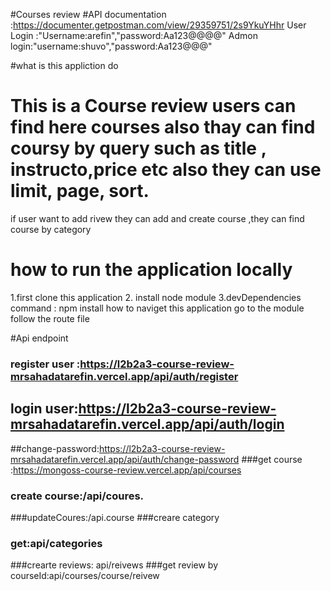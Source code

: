 #Courses review
#API documentation :https://documenter.getpostman.com/view/29359751/2s9YkuYHhr
User Login :"Username:arefin","password:Aa123@@@@"
Admon login:"username:shuvo","password:Aa123@@@"

#what is this appliction do
# This is a Course review users can find here courses also thay can find coursy by query such as title , instructo,price etc also they can use limit, page, sort.
if user want to add rivew they can add and create course ,they can find course by category 

# how to run the application locally
1.first clone this application 2. install node module 3.devDependencies command : 
npm install how to naviget this application go to the module follow the route file


#Api endpoint 

### register user :https://l2b2a3-course-review-mrsahadatarefin.vercel.app/api/auth/register
## login user:https://l2b2a3-course-review-mrsahadatarefin.vercel.app/api/auth/login
##change-password:https://l2b2a3-course-review-mrsahadatarefin.vercel.app/api/auth/change-password
###get course 
:https://mongoss-course-review.vercel.app/api/courses
### create course:/api/coures.

###updateCoures:/api.course
###creare category 
### get:api/categories
###crearte reviews: api/reivews
###get review by courseId:api/courses/course/reivew

